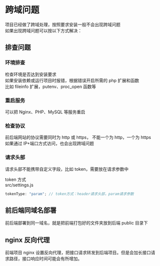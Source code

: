 # 跨域问题

项目已经做了跨域处理，按照要求安装一般不会出现跨域问题  
如果出现跨域问题可以按以下方式解决：

## 排查问题

### 环境排查

检查环境是否达到安装要求  
如果安装依赖或运行项目时报错，根据错误开启所需的 php 扩展和函数  
比如 fileinfo 扩展，putenv、proc_open 函数等

### 重启服务

可以把 Nginx、PHP、MySQL 等服务重启

### 检查协议

前后端网站的协议需要同时为 http 或 https， 不能一个为 http，一个为 https  
如果通过 IP+端口方式访问，也会出现跨域问题

### 请求头部

请求头部不能携带自定义字段，比如 token，需要放在请求参数中

token 方式  
src/settings.js

```js
tokenType: "param"; // token方式：header请求头部，param请求参数
```

## 前后端同域名部署

前后端部署到同一域名，就是把前端打包好的文件夹放到后端 public 目录下

## nginx 反向代理

前端项目 nginx 设置反向代理，把接口请求转发到后端项目。但是会加长接口请求路径，接口响应时间可能会有所增加。
